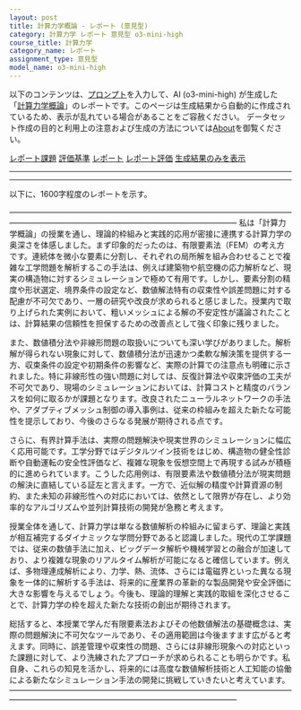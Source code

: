 ```yaml
---
layout: post
title: 計算力学概論 - レポート (意見型)
category: 計算力学 レポート 意見型 o3-mini-high
course_title: 計算力学
category_name: レポート
assignment_type: 意見型
model_name: o3-mini-high
---
```


以下のコンテンツは、[プロンプト](https://github.com/takedatoshiyuki/synthetic_assignments/tree/main/generated/計算力学/o3-mini-high/prompt_レポート-意見型.md)を入力して、AI (o3-mini-high) が生成した「[計算力学概論](/contents/計算力学/)」のレポートです。このページは生成結果から自動的に作成されているため、表示が乱れている場合があることをご容赦ください。
データセット作成の目的と利用上の注意および生成の方法については[About](/About)を御覧ください。

[レポート課題](../レポート課題-意見型)
[評価基準](../評価基準-意見型)
[レポート](../レポート-意見型)
[レポート評価](../レポート評価-意見型)
[生成結果のみを表示](https://github.com/takedatoshiyuki/synthetic_assignments/tree/main/generated/計算力学/o3-mini-high/レポート-意見型.md)
  

***
***
  
以下に、1600字程度のレポートを示す。

―――――――――――――――――――――――――――――――――――――――――――――――――――――――――――――――――
私は「計算力学概論」の授業を通し、理論的枠組みと実践的応用が密接に連携する計算力学の奥深さを体感しました。まず印象的だったのは、有限要素法（FEM）の考え方です。連続体を微小な要素に分割し、それぞれの局所解を組み合わせることで複雑な工学問題を解析するこの手法は、例えば建築物や航空機の応力解析など、現実の構造物に対するシミュレーションで極めて有用です。しかし、要素分割の精度や形状選定、境界条件の設定など、数値解法特有の収束性や誤差問題に対する配慮が不可欠であり、一層の研究や改良が求められると感じました。授業内で取り上げられた実例において、粗いメッシュによる解の不安定性が議論されたことは、計算結果の信頼性を担保するための改善点として強く印象に残りました。

また、数値積分法や非線形問題の取扱いについても深い学びがありました。解析解が得られない現象に対して、数値積分法が迅速かつ柔軟な解決策を提供する一方、収束条件の設定や初期条件の影響など、実際の計算での注意点も明確に示されました。特に非線形性の強い問題に対しては、反復計算法や収束評価の工夫が不可欠であり、現場のシミュレーションにおいては、計算コストと精度のバランスを如何に取るかが課題となります。改良されたニューラルネットワークの手法や、アダプティブメッシュ制御の導入事例は、従来の枠組みを超えた新たな可能性を提示しており、今後のさらなる発展が期待される点です。

さらに、有界計算手法は、実際の問題解決や現実世界のシミュレーションに幅広く応用可能です。工学分野ではデジタルツイン技術をはじめ、構造物の健全性診断や自動運転の安全性評価など、複雑な現象を仮想空間上で再現する試みが積極的に進められています。こうした応用例は、有限要素法や数値積分法が現実問題の解決に直結している証左と言えます。一方で、近似解の精度や計算資源の制約、また未知の非線形性への対応においては、依然として限界が存在し、より効率的なアルゴリズムや並列計算技術の開発が急務と考えます。

授業全体を通して、計算力学は単なる数値解析の枠組みに留まらず、理論と実践が相互補完するダイナミックな学問分野であると認識しました。現代の工学課題では、従来の数値手法に加え、ビッグデータ解析や機械学習との融合が加速しており、より複雑な現象のリアルタイム解析が可能になると確信しています。例えば、多物理連成解析により、力学、熱、流体、さらには電磁界といった異なる現象を一体的に解析する手法は、将来的に産業界の革新的な製品開発や安全評価に大きな影響を与えるでしょう。今後も、理論的理解と実践的取組を深化させることで、計算力学の枠を超えた新たな技術の創出が期待されます。

総括すると、本授業で学んだ有限要素法およびその他数値解法の基礎概念は、実際の問題解決に不可欠なツールであり、その適用範囲は今後ますます広がると考えます。同時に、誤差管理や収束性の問題、さらには非線形現象への対応といった課題に対して、より洗練されたアプローチが求められることも明らかです。私自身、これらの知見を活かし、将来的には高度な数値解析技術と人工知能の協働による新たなシミュレーション手法の開発に挑戦していきたいと考えています。
―――――――――――――――――――――――――――――――――――――――――――――――――――――――――――――――――
